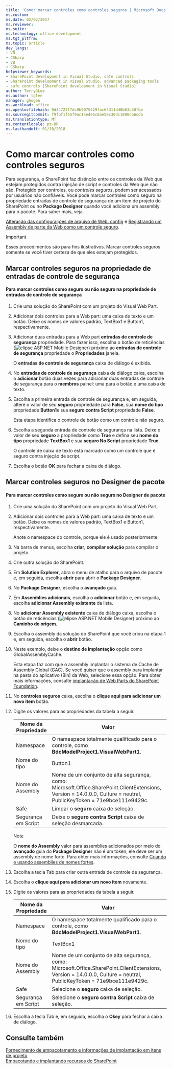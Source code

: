 ```yaml
---
title: 'Como: marcar controles como controles seguros | Microsoft Docs'
ms.custom: 
ms.date: 02/02/2017
ms.reviewer: 
ms.suite: 
ms.technology: office-development
ms.tgt_pltfrm: 
ms.topic: article
dev_langs:
- VB
- CSharp
- VB
- CSharp
helpviewer_keywords:
- SharePoint development in Visual Studio, safe controls
- SharePoint development in Visual Studio, advanced packaging tools
- safe controls [SharePoint development in Visual Studio]
author: TerryGLee
ms.author: tglee
manager: ghogen
ms.workload: office
ms.openlocfilehash: 9d34722f7dc9b9975429fac64311dd0b63c30fbe
ms.sourcegitcommit: f9fbf1f55f9ac14e4e5c6ae58c30dc1800ca6cda
ms.translationtype: MT
ms.contentlocale: pt-BR
ms.lasthandoff: 01/10/2018
---
```

# <a name="how-to-mark-controls-as-safe-controls"></a>Como marcar controles como controles seguros
  Para segurança, o SharePoint faz distinção entre os controles da Web que estejam protegidos contra injeção de script e controles da Web que não são. Protegido por controles, ou *controles seguros*, podem ser acessados por usuários não confiáveis. Você pode marcar controles como seguro na propriedade entradas de controle de segurança de um item de projeto do SharePoint ou no **Package Designer** quando você adiciona um assembly para o pacote. Para saber mais, veja  
  
 [Alteração das configurações de arquivo de Web. config](http://go.microsoft.com/fwlink/?LinkId=178965) e [Registrando um Assembly de parte da Web como um controle seguro](http://go.microsoft.com/fwlink/?LinkId=171013).  
  
> [!IMPORTANT]  
>  Esses procedimentos são para fins ilustrativos. Marcar controles seguros somente se você tiver certeza de que eles estejam protegidos.  
  
## <a name="marking-safe-controls-in-the-safe-control-entries-property"></a>Marcar controles seguros na propriedade de entradas de controle de segurança  
  
#### <a name="to-mark-controls-as-safe-or-unsafe-in-the-safe-control-entries-property"></a>Para marcar controles como seguro ou não seguro na propriedade de entradas de controle de segurança  
  
1.  Crie uma solução do SharePoint com um projeto do Visual Web Part.  
  
2.  Adicionar dois controles para a Web part: uma caixa de texto e um botão. Deixe os nomes de valores padrão, TextBox1 e Button1, respectivamente.  
  
3.  Adicionar duas entradas para a Web part **entradas de controle de segurança** propriedade. Para fazer isso, escolha o botão de reticências (![elipse ASP.NET Mobile Designer](../sharepoint/media/mwellipsis.gif "elipse ASP.NET Mobile Designer")) próximo ao **entradas de controle de segurança** propriedade o  **Propriedades** janela.  
  
     O **entradas de controle de segurança** caixa de diálogo é exibida.  
  
4.  No **entradas de controle de segurança** caixa de diálogo caixa, escolha o **adicionar** botão duas vezes para adicionar duas entradas de controle de segurança para o **membros** painel: uma para o botão e uma caixa de texto.  
  
5.  Escolha a primeira entrada de controle de segurança e, em seguida, altere o valor de seu **seguro** propriedade para **False**, sua **nome do tipo** propriedade **Button1**e sua **seguro contra Script** propriedade **False**.  
  
     Esta etapa identifica o controle de botão como um controle não seguro.  
  
6.  Escolha a segunda entrada de controle de segurança na lista. Deixe o valor de seu **seguro** a propriedade como **True** e defina seu **nome do tipo** propriedade **TextBox1** e sua **seguro No Script** propriedade **True**.  
  
     O controle de caixa de texto está marcado como um controle que é seguro contra injeção de script.  
  
7.  Escolha o botão **OK** para fechar a caixa de diálogo.  
  
## <a name="marking-safe-controls-in-the-package-designer"></a>Marcar controles seguros no Designer de pacote  
  
#### <a name="to-mark-controls-as-safe-or-unsafe-in-the-package-designer"></a>Para marcar controles como seguro ou não seguro no Designer de pacote  
  
1.  Crie uma solução do SharePoint com um projeto do Visual Web Part.  
  
2.  Adicionar dois controles para a Web part: uma caixa de texto e um botão. Deixe os nomes de valores padrão, TextBox1 e Button1, respectivamente.  
  
     Anote o namespace do controle, porque ele é usado posteriormente.  
  
3.  Na barra de menus, escolha **criar**, **compilar solução** para compilar o projeto.  
  
4.  Crie outra solução do SharePoint.  
  
5.  Em **Solution Explorer**, abra o menu de atalho para o arquivo de pacote e, em seguida, escolha **abrir** para abrir o **Package Designer**.  
  
6.  No **Package Designer**, escolha o **avançado** guia.  
  
7.  Em **Assemblies adicionais**, escolha o **adicionar** botão e, em seguida, escolha **adicionar Assembly existente** da lista.  
  
8.  No **adicionar Assembly existente** caixa de diálogo caixa, escolha o botão de reticências (![elipse ASP.NET Mobile Designer](../sharepoint/media/mwellipsis.gif "elipse ASP.NET Mobile Designer")) próximo ao  **Caminho de origem**.  
  
9. Escolha o assembly da solução do SharePoint que você criou na etapa 1 e, em seguida, escolha o **abrir** botão.  
  
10. Neste exemplo, deixe o **destino de implantação** opção como GlobalAssemblyCache.  
  
     Esta etapa faz com que o assembly implantar o sistema de Cache de Assembly Global (GAC). Se você quiser que o assembly para implantar na pasta do aplicativo (Bin) da Web, selecione essa opção. Para obter mais informações, consulte [implantação de Web Parts do SharePoint Foundation](http://go.microsoft.com/fwlink/?LinkId=177509).  
  
11. No **controles seguros** caixa, escolha o **clique aqui para adicionar um novo item** botão.  
  
12. Digite os valores para as propriedades da tabela a seguir.  
  
    |Nome da Propriedade|Valor|  
    |-------------------|-----------|  
    |Namespace|O namespace totalmente qualificado para o controle, como **BdcModelProject1.VisualWebPart1**.|  
    |Nome do tipo|Button1|  
    |Nome do Assembly|Nome de um conjunto de alta segurança, como: Microsoft.Office.SharePoint.ClientExtensions, Version = 14.0.0.0, Culture = neutral, PublicKeyToken = 71e9bce111e9429c.|  
    |Safe|Limpar o **seguro** caixa de seleção.|  
    |Segurança em Script|Deixe o **seguro contra Script** caixa de seleção desmarcada.|  
  
    > [!NOTE]  
    >  O **nome do Assembly** valor para assemblies adicionados por meio do **avançado** guia do **Package Designer** não é um token, ele deve ser um assembly de nome forte. Para obter mais informações, consulte [Criando e usando assemblies de nomes fortes](http://go.microsoft.com/fwlink/?LinkId=177513).  
  
13. Escolha a tecla Tab para criar outra entrada de controle de segurança.  
  
14. Escolha o **clique aqui para adicionar um novo item** novamente.  
  
15. Digite os valores para as propriedades da tabela a seguir.  
  
    |Nome da Propriedade|Valor|  
    |-------------------|-----------|  
    |Namespace|O namespace totalmente qualificado para o controle, como **BdcModelProject1.VisualWebPart1**.|  
    |Nome do tipo|TextBox1|  
    |Nome do Assembly|Nome de um conjunto de alta segurança, como: Microsoft.Office.SharePoint.ClientExtensions, Version = 14.0.0.0, Culture = neutral, PublicKeyToken = 71e9bce111e9429c.|  
    |Safe|Selecione o **seguro** caixa de seleção.|  
    |Segurança em Script|Selecione o **seguro contra Script** caixa de seleção.|  
  
16. Escolha a tecla Tab e, em seguida, escolha o **Okey** para fechar a caixa de diálogo.  
  
## <a name="see-also"></a>Consulte também  
 [Fornecimento de empacotamento e informações de implantação em itens de projeto](../sharepoint/providing-packaging-and-deployment-information-in-project-items.md)   
 [Empacotando e implantando recursos do SharePoint](../sharepoint/packaging-and-deploying-sharepoint-solutions.md)  
  
  